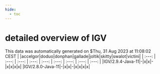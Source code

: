 ```yaml
---
hide:
  - toc
---
```


detailed overview of IGV
========================


This data was automatically generated on $Thu, 31 Aug 2023 at 11:08:02 CEST
| |accelgor|doduo|donphan|gallade|joltik|skitty|swalot|victini|
| :---: | :---: | :---: | :---: | :---: | :---: | :---: | :---: | :---: |
|IGV/2.9.4-Java-11|-|x|x|-|x|x|x|x|
|IGV/2.8.0-Java-11|-|x|x|-|x|x|x|x|
